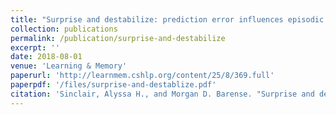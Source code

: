 ```yaml
---
title: "Surprise and destabilize: prediction error influences episodic memory reconsolidation"
collection: publications
permalink: /publication/surprise-and-destabilize
excerpt: ''
date: 2018-08-01
venue: 'Learning & Memory'
paperurl: 'http://learnmem.cshlp.org/content/25/8/369.full'
paperpdf: '/files/surprise-and-destablize.pdf'
citation: 'Sinclair, Alyssa H., and Morgan D. Barense. "Surprise and destabilize: prediction error influences episodic memory reconsolidation." Learning & Memory 25.8 (2018): 369-381.'
---
```

 